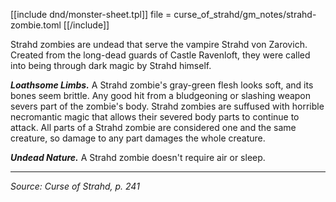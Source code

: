 <div class="monster-float">

[[include dnd/monster-sheet.tpl]]
file = curse_of_strahd/gm_notes/strahd-zombie.toml
[[/include]]

</div>

Strahd zombies are undead that serve the vampire Strahd von Zarovich. Created from the long-dead guards of Castle Ravenloft, they were called into being through dark magic by Strahd himself.

***Loathsome Limbs.*** A Strahd zombie's gray-green flesh looks soft, and its bones seem brittle. Any good hit from a bludgeoning or slashing weapon severs part of the zombie's body. Strahd zombies are suffused with horrible necromantic magic that allows their severed body parts to continue to attack. All parts of a Strahd zombie are considered one and the same creature, so damage to any part damages the whole creature.

***Undead Nature.*** A Strahd zombie doesn't require air or sleep.

<hr class="no-float">

_Source: Curse of Strahd, p. 241_

